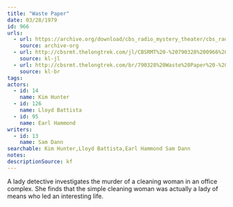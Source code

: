 ```yaml
---
title: "Waste Paper"
date: 03/28/1979
id: 966
urls: 
  - url: https://archive.org/download/cbs_radio_mystery_theater/cbs_radio_mystery_theater-0951-1000.zip/cbs_radio_mystery_theater-0951-1000%2Fcbsrmt_0966_waste_paper.mp3
    source: archive-org
  - url: http://cbsrmt.thelongtrek.com/jl/CBSRMT%20-%20790328%200966%20Waste%20Paper_jl.mp3
    source: kl-jl
  - url: http://cbsrmt.thelongtrek.com/br/790328%20Waste%20Paper%20-%20WBBM.mp3
    source: kl-br
tags: 
actors:  
  - id: 14
    name: Kim Hunter  
  - id: 126
    name: Lloyd Battista  
  - id: 95
    name: Earl Hammond
writers:  
  - id: 13
    name: Sam Dann
searchable: Kim Hunter,Lloyd Battista,Earl Hammond Sam Dann
notes: 
descriptionSource: kf
---
```

A lady detective investigates the murder of a cleaning woman in an office complex. She finds that the simple cleaning woman was actually a lady of means who led an interesting life.